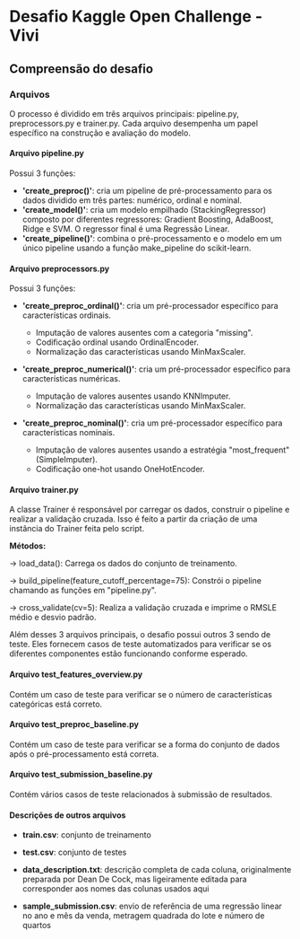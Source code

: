 # Desafio Kaggle Open Challenge - Vivi

## Compreensão do desafio





### Arquivos 
O processo é dividido em três arquivos principais: pipeline.py, preprocessors.py e trainer.py. Cada arquivo desempenha um papel específico na construção e avaliação do modelo.

#### Arquivo pipeline.py

Possui 3 funções:
* **'create_preproc()'**: cria um pipeline de pré-processamento para os dados dividido em três partes: numérico, ordinal e nominal.
* **'create_model()'**:  cria um modelo empilhado (StackingRegressor) composto por diferentes regressores: Gradient Boosting, AdaBoost, Ridge e SVM. O regressor final é uma Regressão Linear.
* **'create_pipeline()'**: combina o pré-processamento e o modelo em um único pipeline usando a função make_pipeline do scikit-learn.

#### Arquivo preprocessors.py

Possui 3 funções:
* **'create_preproc_ordinal()'**: cria um pré-processador específico para características ordinais.
  - Imputação de valores ausentes com a categoria "missing".
  - Codificação ordinal usando OrdinalEncoder.
  - Normalização das características usando MinMaxScaler.

* **'create_preproc_numerical()'**: cria um pré-processador específico para características numéricas.
  - Imputação de valores ausentes usando KNNImputer.
  - Normalização das características usando MinMaxScaler.

* **'create_preproc_nominal()'**: cria um pré-processador específico para características nominais.
  - Imputação de valores ausentes usando a estratégia "most_frequent" (SimpleImputer).
  - Codificação one-hot usando OneHotEncoder.

#### Arquivo trainer.py

A classe Trainer é responsável por carregar os dados, construir o pipeline e realizar a validação cruzada. Isso é feito a partir da criação de uma instância do Trainer feita pelo script.

**Métodos:**

  → load_data(): Carrega os dados do conjunto de treinamento.

  → build_pipeline(feature_cutoff_percentage=75): Constrói o pipeline chamando as funções em "pipeline.py".

  → cross_validate(cv=5): Realiza a validação cruzada e imprime o RMSLE médio e desvio padrão.


Além desses 3 arquivos principais, o desafio possui outros 3 sendo de teste. Eles fornecem casos de teste automatizados para verificar se os diferentes componentes estão funcionando conforme esperado.

#### Arquivo test_features_overview.py

  Contém um caso de teste para verificar se o número de características categóricas está correto.

#### Arquivo test_preproc_baseline.py

  Contém um caso de teste para verificar se a forma do conjunto de dados após o pré-processamento está correta.

#### Arquivo test_submission_baseline.py

  Contém vários casos de teste relacionados à submissão de resultados.

#### **Descrições de outros arquivos**

  - **train.csv**: conjunto de treinamento
    
  - **test.csv**: conjunto de testes
    
  - **data_description.txt**: descrição completa de cada coluna, originalmente preparada por Dean De Cock, mas ligeiramente editada para corresponder aos nomes das colunas usados aqui
    
  - **sample_submission.csv**: envio de referência de uma regressão linear no ano e mês da venda, metragem quadrada do lote e número de quartos
